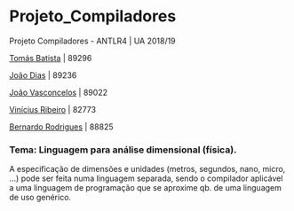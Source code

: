 # Projeto_Compiladores

Projeto Compiladores - ANTLR4 | UA 2018/19

[Tomás Batista](https://github.com/tomas99batista "Tomás Batista")		    | 89296

[João Dias](https://github.com/Diaj3 "João Dias")		        | 89236

[João Vasconcelos](https://github.com/joaopvasconcelos99 "João Vasconcelos") 	  | 89022

[Vinícius Ribeiro](https://github.com/viniciusbenite "Vinícius Ribeiro")  	  | 82773

[Bernardo Rodrigues](https://github.com/bernasrodrigues "Bernardo Rodrigues") 	| 88825

### Tema: Linguagem para análise dimensional (física). 
A especificação de dimensões e unidades (metros, segundos, nano, micro, ...) pode ser feita numa linguagem separada, sendo o compilador aplicável a uma linguagem de programação que se aproxime qb. de uma linguagem de uso genérico.
